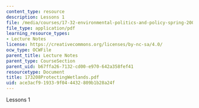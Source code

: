 ```yaml
---
content_type: resource
description: Lessons 1
file: /media/courses/17-32-environmental-politics-and-policy-spring-2003/ace3acf919339f044432809b1b28a24f_173208ProtectingWetlands.pdf
file_type: application/pdf
learning_resource_types:
- Lecture Notes
license: https://creativecommons.org/licenses/by-nc-sa/4.0/
ocw_type: OCWFile
parent_title: Lecture Notes
parent_type: CourseSection
parent_uid: b67ffa26-7132-cd00-e970-642a358fef41
resourcetype: Document
title: 173208ProtectingWetlands.pdf
uid: ace3acf9-1933-9f04-4432-809b1b28a24f
---
```

Lessons 1